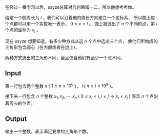 在经过一番学习以后，ssyze总算对几何略知一二，所以他想考考你。

给定一个圆周长为 $l$ ，我们可以沿着他的周长方向建立一个坐标系，
所以圆上每个点都可以用一个实数唯一表示， $0 \leq x \lt l$ 。
圆上被选出了 $n$ 个不同的点，第 $i$ 个点的坐标为 $x_i$ 。

现在 ssyze 想要知道，有多少种方式从这 $n$ 个点中选出三个点，
使他们所构成的三角形包含圆心（在内部或者在边上）。

两种方式选出的三角形不同，当且仅当他们有至少一个点不同。

## Input

第一行包含两个整数
$n$ ( $1 \leq n \leq 10^6$ )，
$l$ ( $n \leq l \leq 10^9$ )。

接下来一行包含 $n$ 个整数
$x_1,x_2,\cdots,x_n$ ( $0 \leq x_i \lt l, i\neq j \rightarrow x_i \neq x_j$ )
表示 $n$ 个点沿着周长的位置。

## Output

输出一个整数，表示满足要求的三角形个数。
